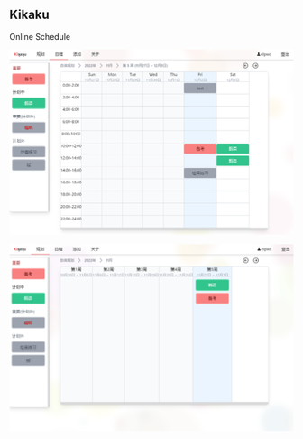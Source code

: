 ## Kikaku

Online Schedule

![alt screenshot1](./readme/kikaku1.png)

![alt screenshot2](./readme/kikaku2.png)

